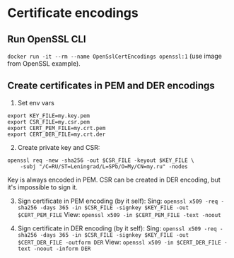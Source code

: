 # Certificate encodings

## Run OpenSSL CLI
`docker run -it --rm --name OpenSslCertEncodings openssl:1` (use image from OpenSSL example).

## Create certificates in PEM and DER encodings
1. Set env vars
```
export KEY_FILE=my.key.pem
export CSR_FILE=my.csr.pem
export CERT_PEM_FILE=my.crt.pem
export CERT_DER_FILE=my.crt.der
```

2. Create private key and CSR:
```
openssl req -new -sha256 -out $CSR_FILE -keyout $KEY_FILE \
    -subj "/C=RU/ST=Leningrad/L=SPb/O=My/CN=my.ru" -nodes
```
Key is always encoded in PEM.
CSR can be created in DER encoding, but it's impossible to sign it.

3. Sign certificate in PEM encoding (by it self):
Sing: `openssl x509 -req -sha256 -days 365 -in $CSR_FILE -signkey $KEY_FILE -out $CERT_PEM_FILE`
View: `openssl x509 -in $CERT_PEM_FILE -text -noout`

4. Sign certificate in DER encoding (by it self):
Sing: `openssl x509 -req -sha256 -days 365 -in $CSR_FILE -signkey $KEY_FILE -out $CERT_DER_FILE -outform DER`
View: `openssl x509 -in $CERT_DER_FILE -text -noout -inform DER`

